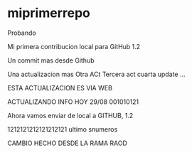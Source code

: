 # miprimerrepo
Probando


Mi primera contribucion local para GitHub 1.2


Un commit mas desde Github  


Una actualizacion mas 
Otra ACt
Tercera act
cuarta update ...


ESTA ACTUALIZACION ES VIA WEB 

ACTUALIZANDO INFO HOY 29/08 001010121

Ahora vamos enviar de local a GITHUB, 1.2


1212121212121212121 ultimo snumeros



CAMBIO HECHO DESDE LA RAMA RAOD
